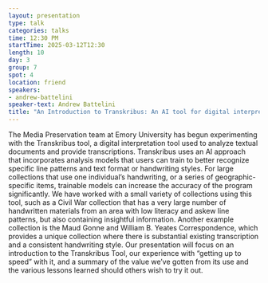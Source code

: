 ```yaml
---
layout: presentation
type: talk
categories: talks
time: 12:30 PM
startTime: 2025-03-12T12:30 
length: 10
day: 3
group: 7
spot: 4
location: friend
speakers:
- andrew-battelini
speaker-text: Andrew Battelini
title: "An Introduction to Transkribus: An AI tool for digital interpretation of historical documents"
---
```

The Media Preservation team at Emory University has begun experimenting with the Transkribus tool, a digital interpretation tool used to analyze textual documents and provide transcriptions. Transkribus uses an AI approach that incorporates analysis models that users can train to better recognize specific line patterns and text format or handwriting styles. For large collections that use one individual’s handwriting, or a series of geographic-specific items, trainable models can increase the accuracy of the program significantly. We have worked with a small variety of collections using this tool, such as a Civil War collection that has a very large number of handwritten materials from an area with low literacy and askew line patterns, but also containing insightful information. Another example collection is the Maud Gonne and William B. Yeates Correspondence, which provides a unique collection where there is substantial existing transcription and a consistent handwriting style. Our presentation will focus on an introduction to the Transkribus Tool, our experience with “getting up to speed” with it, and a summary of the value we’ve gotten from its use and the various lessons learned should others wish to try it out.
